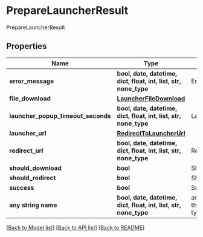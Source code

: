 # PrepareLauncherResult

PrepareLauncherResult

## Properties
Name | Type | Description | Notes
------------ | ------------- | ------------- | -------------
**error_message** | **bool, date, datetime, dict, float, int, list, str, none_type** | ErrorMessage | [optional] 
**file_download** | [**LauncherFileDownload**](LauncherFileDownload.md) |  | [optional] 
**launcher_popup_timeout_seconds** | **bool, date, datetime, dict, float, int, list, str, none_type** | LauncherPopupTimeoutSeconds | [optional] 
**launcher_url** | [**RedirectToLauncherUrl**](RedirectToLauncherUrl.md) |  | [optional] 
**redirect_url** | **bool, date, datetime, dict, float, int, list, str, none_type** | RedirectUrl | [optional] 
**should_download** | **bool** | ShouldDownload | [optional] 
**should_redirect** | **bool** | ShouldRedirect | [optional] 
**success** | **bool** | Success | [optional] 
**any string name** | **bool, date, datetime, dict, float, int, list, str, none_type** | any string name can be used but the value must be the correct type | [optional]

[[Back to Model list]](../README.md#documentation-for-models) [[Back to API list]](../README.md#documentation-for-api-endpoints) [[Back to README]](../README.md)


